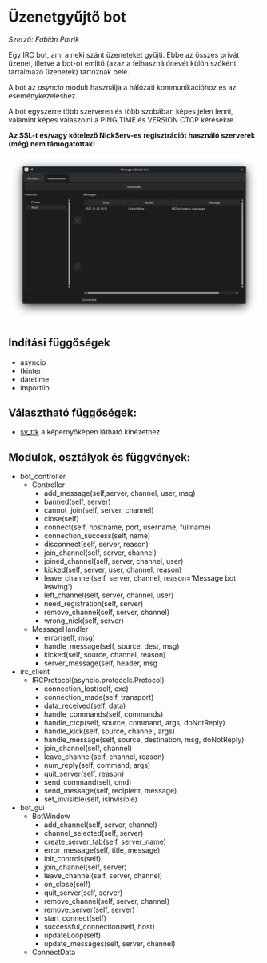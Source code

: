 # Üzenetgyűjtő bot

*Szerző: Fábián Patrik*

Egy IRC bot, ami a neki szánt üzeneteket gyűjti. Ebbe az összes privát üzenet, illetve a bot-ot említő (azaz a felhasználónevét külön szóként tartalmazó üzenetek) tartoznak bele.

A bot az *asyncio* modult használja a hálózati kommunikációhoz és az eseménykezeléshez.

A bot egyszerre több szerveren és több szobában képes jelen lenni, valamint képes válaszolni a PING,TIME és VERSION CTCP kérésekre.

**Az SSL-t és/vagy kötelező NickServ-es regisztrációt használó szerverek (még) nem támogatottak!**

![](screenshot.png)

## Indítási függőségek
- asyncio
- tkinter
- datetime
- importlib

## Választható függőségek:    
- [sv_ttk](https://github.com/rdbende/Sun-Valley-ttk-theme) a képernyőképen látható kinézethez

## Modulok, osztályok és függvények:
- bot_controller
    - Controller
        - add_message(self,server, channel, user, msg)
        - banned(self, server)
        - cannot_join(self, server, channel)
        - close(self)
        - connect(self, hostname, port, username, fullname)
        - connection_success(self, name)
        - disconnect(self, server, reason)
        - join_channel(self, server, channel)
        - joined_channel(self, server, channel, user)
        - kicked(self, server, user, channel, reason)
        - leave_channel(self, server, channel, reason='Message bot leaving')
        - left_channel(self, server, channel, user)
        - need_registration(self, server)
        - remove_channel(self, server, channel)
        - wrong_nick(self, server)
    - MessageHandler
        - error(self, msg)
        - handle_message(self, source, dest, msg)
        - kicked(self, source, channel, reason)
        - server_message(self, header, msg
- irc_client
   - IRCProtocol(asyncio.protocols.Protocol)
        - connection_lost(self, exc)
        - connection_made(self, transport)
        -  data_received(self, data)
        - handle_commands(self, commands)
        - handle_ctcp(self, source, command, args, doNotReply)
        - handle_kick(self, source, channel, args)
        - handle_message(self, source, destination, msg, doNotReply)
        - join_channel(self, channel)
        - leave_channel(self, channel, reason)
        - num_reply(self, command, args)
        - quit_server(self, reason)
        - send_command(self, cmd)
        - send_message(self, recipient, message)
        - set_invisible(self, isInvisible)
- bot_gui
    - BotWindow
        - add_channel(self, server, channel)
        - channel_selected(self, server)
        - create_server_tab(self, server_name)
        - error_message(self, title, message)
        - init_controls(self)
        - join_channel(self, server)
        - leave_channel(self, server, channel)
        - on_close(self)
        - quit_server(self, server)
        - remove_channel(self, server, channel)
        - remove_server(self, server)
        - start_connect(self)
        - successful_connection(self, host)
        - updateLoop(self)
        - update_messages(self, server, channel)
    - ConnectData
